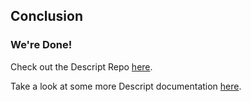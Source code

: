 ## Conclusion

### We're Done!

Check out the Descript Repo [here](https://github.com/mobify/descript).

Take a look at some more Descript documentation [here](http://adaptivejs.mobify.com/v2.0/docs/use-the-existing-desktop-javascript/).
